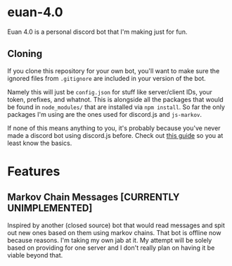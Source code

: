 # euan-4.0
Euan 4.0 is a personal discord bot that I'm making just for fun.

## Cloning
If you clone this repository for your own bot, you'll want to make sure the ignored files from `.gitignore` are included in your version of the bot. 

Namely this will just be `config.json` for stuff like server/client IDs, your token, prefixes, and whatnot. This is alongside all the packages that would be found in `node_modules/` that are installed via `npm install`. So far the only packages I'm using are the ones used for discord.js and `js-markov`.

If none of this means anything to you, it's probably because you've never made a discord bot using discord.js before. Check out [this guide](https://discordjs.guide/#before-you-begin) so you at least know the basics.

# Features
## Markov Chain Messages [CURRENTLY UNIMPLEMENTED]
Inspired by another (closed source) bot that would read messages and spit out new ones based on them using markov chains. That bot is offline now because reasons. I'm taking my own jab at it. My attempt will be solely based on providing for one server and I don't really plan on having it be viable beyond that.
